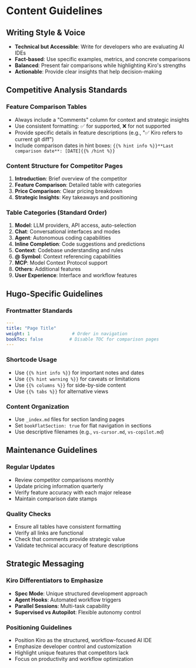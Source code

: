 # Content Guidelines

## Writing Style & Voice
- **Technical but Accessible**: Write for developers who are evaluating AI IDEs
- **Fact-based**: Use specific examples, metrics, and concrete comparisons
- **Balanced**: Present fair comparisons while highlighting Kiro's strengths
- **Actionable**: Provide clear insights that help decision-making

## Competitive Analysis Standards

### Feature Comparison Tables
- Always include a "Comments" column for context and strategic insights
- Use consistent formatting: ✅ for supported, ❌ for not supported
- Provide specific details in feature descriptions (e.g., "✅ Kiro refers to current git diff")
- Include comparison dates in hint boxes: `{{% hint info %}}**Last comparison date**: [DATE]{{% /hint %}}`

### Content Structure for Competitor Pages
1. **Introduction**: Brief overview of the competitor
2. **Feature Comparison**: Detailed table with categories
3. **Price Comparison**: Clear pricing breakdown
4. **Strategic Insights**: Key takeaways and positioning

### Table Categories (Standard Order)
1. **Model**: LLM providers, API access, auto-selection
2. **Chat**: Conversational interfaces and modes
3. **Agent**: Autonomous coding capabilities
4. **Inline Completion**: Code suggestions and predictions
5. **Context**: Codebase understanding and rules
6. **@ Symbol**: Context referencing capabilities
7. **MCP**: Model Context Protocol support
8. **Others**: Additional features
9. **User Experience**: Interface and workflow features

## Hugo-Specific Guidelines

### Frontmatter Standards
```yaml
---
title: "Page Title"
weight: 1                # Order in navigation
bookToc: false          # Disable TOC for comparison pages
---
```

### Shortcode Usage
- Use `{{% hint info %}}` for important notes and dates
- Use `{{% hint warning %}}` for caveats or limitations
- Use `{{% columns %}}` for side-by-side content
- Use `{{% tabs %}}` for alternative views

### Content Organization
- Use `_index.md` files for section landing pages
- Set `bookFlatSection: true` for flat navigation in sections
- Use descriptive filenames (e.g., `vs-cursor.md`, `vs-copilot.md`)

## Maintenance Guidelines

### Regular Updates
- Review competitor comparisons monthly
- Update pricing information quarterly
- Verify feature accuracy with each major release
- Maintain comparison date stamps

### Quality Checks
- Ensure all tables have consistent formatting
- Verify all links are functional
- Check that comments provide strategic value
- Validate technical accuracy of feature descriptions

## Strategic Messaging

### Kiro Differentiators to Emphasize
- **Spec Mode**: Unique structured development approach
- **Agent Hooks**: Automated workflow triggers
- **Parallel Sessions**: Multi-task capability
- **Supervised vs Autopilot**: Flexible autonomy control

### Positioning Guidelines
- Position Kiro as the structured, workflow-focused AI IDE
- Emphasize developer control and customization
- Highlight unique features that competitors lack
- Focus on productivity and workflow optimization